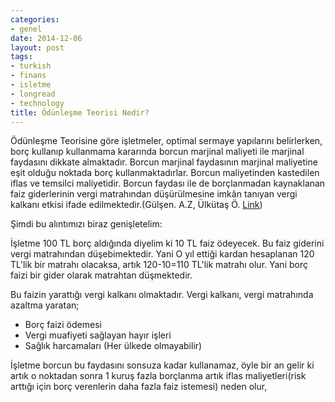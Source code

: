 ```yaml
---
categories:
- genel
date: 2014-12-06
layout: post
tags:
- turkish
- finans
- isletme
- longread
- technology
title: Ödünleşme Teorisi Nedir?
---
```


Ödünleşme Teorisine göre işletmeler, optimal sermaye yapılarını belirlerken, borç kullanıp kullanmama kararında borcun marjinal maliyeti ile marjinal faydasını dikkate almaktadır. Borcun marjinal faydasının marjinal maliyetine eşit olduğu noktada borç kullanmaktadırlar. Borcun maliyetinden kastedilen iflas ve temsilci maliyetidir. Borcun faydası ile de borçlanmadan kaynaklanan faiz giderlerinin vergi matrahından düşürülmesine imkân tanıyan vergi kalkanı etkisi ifade edilmektedir.(Gülşen. A.Z, Ülkütaş Ö. [Link](http://asosindex.com/journal-article-fulltext?id=18322&part=1))

Şimdi bu alıntımızı biraz genişletelim:

İşletme 100 TL borç aldığında diyelim ki 10 TL faiz ödeyecek. Bu faiz giderini vergi matrahından düşebimektedir. Yani O yıl ettiği kardan hesaplanan 120 TL'lik bir matrahı olacaksa, artık 120-10=110 TL'lik matrahı olur. Yani borç faizi bir gider olarak matrahtan düşmektedir.

Bu faizin yarattığı vergi kalkanı olmaktadır. Vergi kalkanı, vergi matrahında azaltma yaratan;

- Borç faizi ödemesi
- Vergi muafiyeti sağlayan hayır işleri
- Sağlık harcamaları (Her ülkede olmayabilir)

İşletme borcun bu faydasını sonsuza kadar kullanamaz, öyle bir an gelir ki artık o noktadan sonra 1 kuruş fazla borçlanma artık iflas maliyetleri(risk arttığı için borç verenlerin daha fazla faiz istemesi) neden olur,
